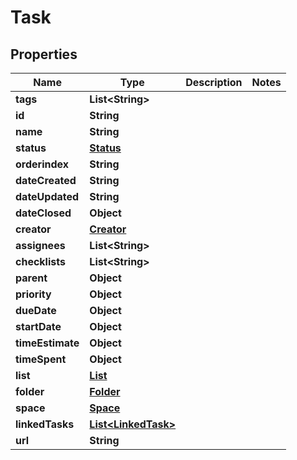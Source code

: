 

# Task


## Properties

| Name | Type | Description | Notes |
|------------ | ------------- | ------------- | -------------|
|**tags** | **List&lt;String&gt;** |  |  |
|**id** | **String** |  |  |
|**name** | **String** |  |  |
|**status** | [**Status**](Status.md) |  |  |
|**orderindex** | **String** |  |  |
|**dateCreated** | **String** |  |  |
|**dateUpdated** | **String** |  |  |
|**dateClosed** | **Object** |  |  |
|**creator** | [**Creator**](Creator.md) |  |  |
|**assignees** | **List&lt;String&gt;** |  |  |
|**checklists** | **List&lt;String&gt;** |  |  |
|**parent** | **Object** |  |  |
|**priority** | **Object** |  |  |
|**dueDate** | **Object** |  |  |
|**startDate** | **Object** |  |  |
|**timeEstimate** | **Object** |  |  |
|**timeSpent** | **Object** |  |  |
|**list** | [**List**](List.md) |  |  |
|**folder** | [**Folder**](Folder.md) |  |  |
|**space** | [**Space**](Space.md) |  |  |
|**linkedTasks** | [**List&lt;LinkedTask&gt;**](LinkedTask.md) |  |  |
|**url** | **String** |  |  |



